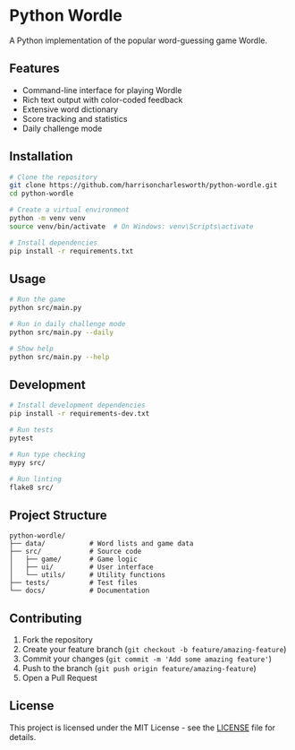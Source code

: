 # Python Wordle

A Python implementation of the popular word-guessing game Wordle.

## Features

- Command-line interface for playing Wordle
- Rich text output with color-coded feedback
- Extensive word dictionary
- Score tracking and statistics
- Daily challenge mode

## Installation

```bash
# Clone the repository
git clone https://github.com/harrisoncharlesworth/python-wordle.git
cd python-wordle

# Create a virtual environment
python -m venv venv
source venv/bin/activate  # On Windows: venv\Scripts\activate

# Install dependencies
pip install -r requirements.txt
```

## Usage

```bash
# Run the game
python src/main.py

# Run in daily challenge mode
python src/main.py --daily

# Show help
python src/main.py --help
```

## Development

```bash
# Install development dependencies
pip install -r requirements-dev.txt

# Run tests
pytest

# Run type checking
mypy src/

# Run linting
flake8 src/
```

## Project Structure

```
python-wordle/
├── data/           # Word lists and game data
├── src/            # Source code
│   ├── game/       # Game logic
│   ├── ui/         # User interface
│   └── utils/      # Utility functions
├── tests/          # Test files
└── docs/           # Documentation
```

## Contributing

1. Fork the repository
2. Create your feature branch (`git checkout -b feature/amazing-feature`)
3. Commit your changes (`git commit -m 'Add some amazing feature'`)
4. Push to the branch (`git push origin feature/amazing-feature`)
5. Open a Pull Request

## License

This project is licensed under the MIT License - see the [LICENSE](LICENSE) file for details. 